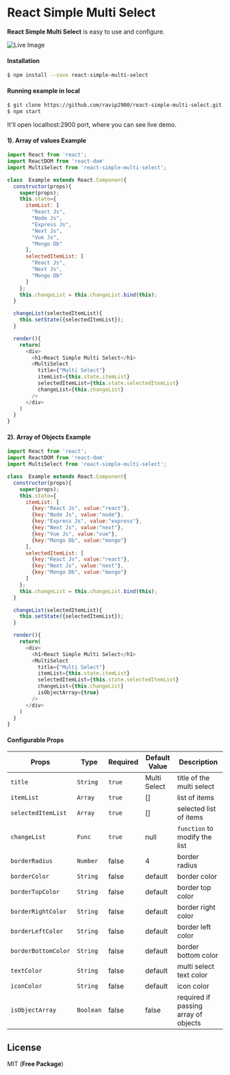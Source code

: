 # React Simple Multi Select
**React Simple Multi Select** is easy to use and configure.

![Live Image](https://res.cloudinary.com/ravip2900/image/upload/s--ceHPmyJo--/v1572771458/images/react-simple-multi-select.gif)

#### Installation
```sh
$ npm install --save react-simple-multi-select
```

#### Running example in local
```sh
$ git clone https://github.com/ravip2900/react-simple-multi-select.git
$ npm start
```
It'll open localhost:2900 port, where you can see live demo.

#### 1). Array of values Example
```js
import React from 'react';
import ReactDOM from 'react-dom'
import MultiSelect from 'react-simple-multi-select';

class  Example extends React.Component{
  constructor(props){
    super(props);
    this.state={
      itemList: [
        "React Js",
        "Node Js",
        "Express Js",
        "Next Js",
        "Vue Js",
        "Mongo Db"
      ],
      selectedItemList: [
        "React Js",
        "Next Js",
        "Mongo Db"
      ]
    };
    this.changeList = this.changeList.bind(this);
  }

  changeList(selectedItemList){
    this.setState({selectedItemList});
  }

  render(){
    return(
      <div>
        <h1>React Simple Multi Select</h1>
        <MultiSelect
          title={"Multi Select"}
          itemList={this.state.itemList}
          selectedItemList={this.state.selectedItemList}
          changeList={this.changeList}
        />
      </div>
    )
  }
}

```

#### 2). Array of Objects Example
```js
import React from 'react';
import ReactDOM from 'react-dom'
import MultiSelect from 'react-simple-multi-select';

class  Example extends React.Component{
  constructor(props){
    super(props);
    this.state={
      itemList: [
        {key:"React Js", value:"react"},
        {key:"Node Js", value:"node"},
        {key:"Express Js", value:"express"},
        {key:"Next Js", value:"next"},
        {key:"Vue Js", value:"vue"},
        {key:"Mongo Db", value:"mongo"}
      ],
      selectedItemList: [
        {key:"React Js", value:"react"},
        {key:"Next Js", value:"next"},
        {key:"Mongo Db", value:"mongo"}
      ]
    };
    this.changeList = this.changeList.bind(this);
  }

  changeList(selectedItemList){
    this.setState({selectedItemList});
  }

  render(){
    return(
      <div>
        <h1>React Simple Multi Select</h1>
        <MultiSelect
          title={"Multi Select"}
          itemList={this.state.itemList}
          selectedItemList={this.state.selectedItemList}
          changeList={this.changeList}
          isObjectArray={true}
        />
      </div>
    )
  }
}

```

#### Configurable Props
Props | Type | Required | Default Value | Description
--- | --- | --- | --- | ---
`title` | `String` | `true` | Multi Select | title of the multi select
`itemList` | `Array` | `true` | [] | list of items
`selectedItemList` | `Array` | `true` | [] | selected list of items
`changeList` | `Func` | `true` | null | `function` to modify the list
`borderRadius` | `Number` | false | 4 | border radius
`borderColor` | `String` | false | default | border color
`borderTopColor` | `String` | false | default | border top color
`borderRightColor` | `String` | false | default | border right color
`borderLeftColor` | `String` | false | default | border left color
`borderBottomColor` | `String` | false | default | border bottom color
`textColor` | `String` | false | default | multi select text color
`iconColor` | `String` | false | default | icon color
`isObjectArray` | `Boolean` | false | false | required if passing array of objects

License
----
MIT (**Free Package**)
